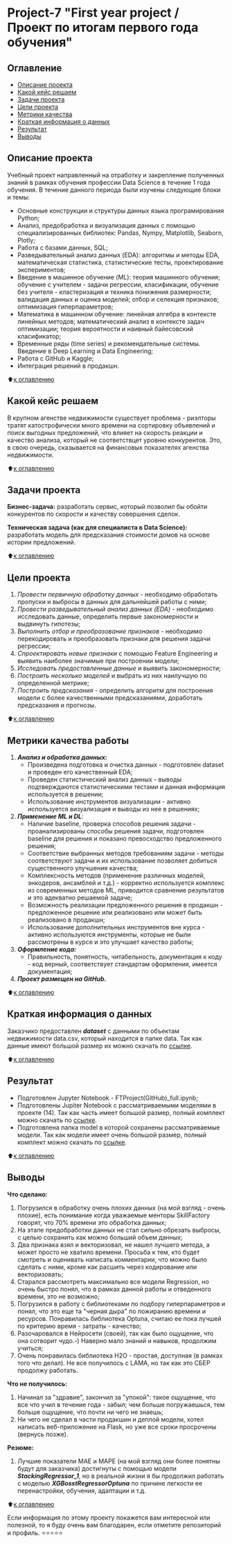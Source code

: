 # Project-7 "First year project / Проект по итогам первого года обучения"

## Оглавление<a id="nine"></a>

* [Описание проекта](#one)
* [Какой кейс решаем](#two)
* [Задачи проекта](#three)
* [Цели проекта](#four)
* [Метрики качества](#five)
* [Краткая информация о данных](#six)
* [Результат](#seven)
* [Выводы](#eight)

## Описание проекта<a id="one"></a>

Учебный проект направленный на отработку и закрепление полученных знаний в рамках обучения профессии Data Science в течение 1 года обучения. В течение данного периода были изучены следующие блоки и темы:

* Основные конструкции и структуры данных языка програмирования Python;
* Анализ, предобработка и визуализация данных с помощью специализированных библиотек: Pandas, Nympy, Matplotlib, Seaborn, Plotly;
* Работа с базами данных, SQL;
* Разведывательный анализ данных (EDA): алгоритмы и методы EDA, математическая статистика, статистические тесты, проектирование экспериментов;
* Введение в машинное обучение (ML): теория машинного обучения; обучение с учителем - задачи регрессии, класификации, обучение без учителя - кластеризация и техника понижения размерности; валидация данных и оценка моделей; отбор и селекция признаков; оптимизация гиперпараметров;
* Математика в машинном обучение: линейная алгебра в контексте линейных методов; математический анализ в контексте задач оптимизации; теория вероятности и наивный байесовский класификатор;
* Временные ряды (time series) и рекомендательные системы. Введение в Deep Learning и Data Engineering;
* Работа с GitHub и Kaggle;
* Интеграция решений в продакшн.

⬆️[к оглавлению](#nine)

## Какой кейс решаем<a id="two"></a>

В крупном агенстве недвижимости существует проблема - риэлторы тратят катострофически много времени на сортировку объявлений и поиск выгодных предложений, что влияет на скорость реакции и качество анализа, который не соответствцет уровню конкурентов. Это, в свою очередь, сказывается на финансовых показателях агенства недвижимости.

⬆️[к оглавлению](#nine)

## Задачи проекта<a id="three"></a>

**Бизнес-задача:** разработать сервис, который позволил бы обойти конкурентов по скорости и качеству совершения сделок.

**Техническая задача (как для специалиста в Data Science):** разработать модель для предсказания стоимости домов на основе истории предложений.

⬆️[к оглавлению](#nine)

## Цели проекта<a id="four"></a>

1. *Провести первичную обработку данных* - необходимо обработать пропуски и выбросы в данных для дальнейшей работы с ними;
2. *Провести разведывательный анализ данных (EDA)* - необходимо исследовать данные, определить первые закономерности и выдвинуть гипотезы;
3. *Выполнить отбор и преобразование признаков* - необходимо перекодировать и преобразовать признаки для решения задачи регрессии;
4. *Спроектировать новые признаки* с помощью Feature Engineering и выявить наиболее значимые при построении модели;
5. *Исследовать предоставленные данные* и выявить закономерности;
6. *Построить несколько моделей* и выбрать из них наилучшую по определенной метрике;
7. *Построить предсказания* - определить алгоритм для построения модели с более качественными предсказаниями, доработать предсказания и прогнозы.

⬆️[к оглавлению](#nine)

## Метрики качества работы<a id="five"></a>

1. ***Анализ и обработка данных:***
   * Произведена подготовка и очистка данных - подготовлен dataset и проведен его качественный EDA;
   * Проведен статистический анализ данных - выводы подтверждаются статистическими тестами и данная информация используется в решении;
   * Использование инструментов аизуализации - активно используется визуализация и выводы из нее в решениях;
2. ***Применение ML и DL***:
   * Наличие baseline, проверка способов решения задачи - проанализированы способы решения задачи, подготовлен baseline для решения и показано превосходство предложенного решения;
   * Соответствие выбранных методов требованиям задачи - методы соответствуют задачи и их использование позволяет добиться существенного улучшения качества;
   * Комплексность методов (применение различных моделей, энкодеров, ансамблей и т.д.) - корректно используется комплекс из современных методов ML, приводится сравнение результатов и это адекватно решаемой задаче;
   * Возможность реализации предложенного решения в продакшн - предложенное решение или реализовано или может быть реализовано в продакшн;
   * Использование дополнительных инструментов вне курса - активно используются инструменты, которые не были рассмотрены в курсе и это улучшает качество работы;
3. ***Оформление кода:***
   * Правильность, понятность, читабельность, документация к коду - код верный, соответствует стандартам оформления, имеется документация;
4. ***Проект размещен на GitHub.***

⬆️[к оглавлению](#nine)

## Краткая информация о данных<a id="six"></a>

Заказчико предоставлен ***dataset*** с данными по объектам недвижимости data.csv, который находится в папке data. Так как данные имеют большой размер их можно скачать по [ссылке](https://disk.yandex.ru/d/LVLceiWRzByFlA).

⬆️[к оглавлению](#nine)

## Результат<a id="seven"></a>

* Подготовлен Jupyter Notebook - FTProject(GitHub)_full.ipynb;
* Подготовлены Jupiter Notebook c рассматриваемыми моделями в проекте (14). Так как часть имеет большой размер, полный комплект можно скачать по [ссылке](https://disk.yandex.ru/d/LVLceiWRzByFlA).
* Подготовлена папка model в которой сохранены рассматриваемые модели. Так как модели имеет очень большой размер, полный комплект можно скачать по [ссылке](https://disk.yandex.ru/d/LVLceiWRzByFlA).

⬆️[к оглавлению](#nine)

## Выводы<a id="eight"></a>

**Что сделано:**

1. Погрузился в обработку очень плохих данных (на мой взгляд - очень плохие), есть понимание когда уважаемые менторы SkillFactory говорят, что 70% времени это обработка данных;
2. На этапе предобработки данных не стал сильно обрезать выбросы, с целью сохранить как можно больший объем данных;
3. Два признака взял и векторизовал, не нашел лучшего метода, а может просто не хватило времени. Просьба к тем, кто будет смотреть и оценивать написать комментарии, что можно было сделать с ними, кроме как расшить через кодирование или векторизовать;
4. Старался рассмотреть максимально все модели Regression, но очень быстро понял, что в рамках данной работы и отведенного времени, это не возможно;
5. Погрузился в работу с библиотеками по подбору гиперпараметров и понял, что это еще та "черная дыра" по пожиранию времени и ресурсов. Понравилась библиотека Optuna, считаю ее пока лучшей по критерию время - затраты - качество;
6. Разочаровался в Нейросети (своей), так как было ощущение, что она сотворит чудо.-) Наверно мало знаний и навыков, продолжим учиться;
7. Очень понравилась библиотека H2O - простая, доступная (в рамках того что делал). Не все получилось с LAMA, но так как это СБЕР продолжу работать.

**Что не получилось:**

1. Начинал за "здравие", закончил за "упокой": такое ощущение, что все что учил в течение года - забыл; чем больше погружаешься, тем больше ощущение, что почти ни чего не знаешь;
2. Ни чего не сделал в части продакшин и деплой модели, хотел написать веб-приложение на Flask, но уже все сроки просрочены (вернусь позже).

**Резюме:**

1. Лучшие показатели MAE и MAPE (на мой взгляд они более понятны будут для заказчика) достигнуты с помощью модели ***StackingRegressor_1***, но в реальной жизни я бы продолжил работать с моделью ***XGBosstRegressorOptuna*** по причине легкости ее перенастройки, обучения, адаптации и т.д.

⬆️[к оглавлению](#nine)

Если информация по этому проекту покажется вам интересной или полезной, то я буду очень вам благодарен, если отметите репозиторий и профиль.
⭐️⭐️⭐️⭐️⭐️
